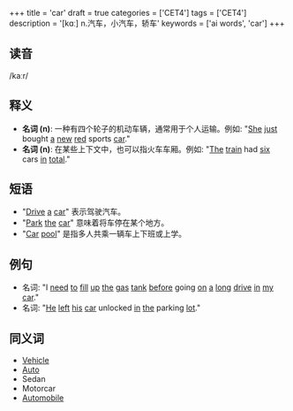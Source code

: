 +++
title = 'car'
draft = true
categories = ['CET4']
tags = ['CET4']
description = '[kɑː] n.汽车，小汽车，轿车'
keywords = ['ai words', 'car']
+++

## 读音
/kaːr/

## 释义
- **名词 (n)**: 一种有四个轮子的机动车辆，通常用于个人运输。例如: "[She](/zh/post/she/) [just](/zh/post/just/) bought [a](/zh/post/a/) [new](/zh/post/new/) [red](/zh/post/red/) sports [car](/zh/post/car/)."
- **名词 (n)**: 在某些上下文中，也可以指火车车厢。例如: "[The](/zh/post/the/) [train](/zh/post/train/) had [six](/zh/post/six/) cars [in](/zh/post/in/) [total](/zh/post/total/)."

## 短语
- "[Drive](/zh/post/drive/) [a](/zh/post/a/) [car](/zh/post/car/)" 表示驾驶汽车。
- "[Park](/zh/post/park/) [the](/zh/post/the/) [car](/zh/post/car/)" 意味着将车停在某个地方。
- "[Car](/zh/post/car/) [pool](/zh/post/pool/)" 是指多人共乘一辆车上下班或上学。

## 例句
- 名词: "I [need](/zh/post/need/) [to](/zh/post/to/) [fill](/zh/post/fill/) [up](/zh/post/up/) [the](/zh/post/the/) [gas](/zh/post/gas/) [tank](/zh/post/tank/) [before](/zh/post/before/) going [on](/zh/post/on/) [a](/zh/post/a/) [long](/zh/post/long/) [drive](/zh/post/drive/) [in](/zh/post/in/) [my](/zh/post/my/) [car](/zh/post/car/)."
- 名词: "[He](/zh/post/he/) [left](/zh/post/left/) [his](/zh/post/his/) [car](/zh/post/car/) unlocked [in](/zh/post/in/) [the](/zh/post/the/) parking [lot](/zh/post/lot/)."

## 同义词
- [Vehicle](/zh/post/vehicle/)
- [Auto](/zh/post/auto/)
- Sedan
- Motorcar
- [Automobile](/zh/post/automobile/)
